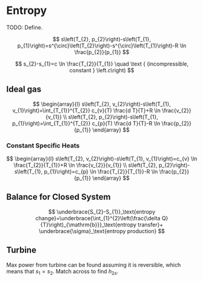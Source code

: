 # Entropy

TODO: Define.

$$
s\left(T_{2}, p_{2}\right)-s\left(T_{1}, p_{1}\right)=s^{\circ}\left(T_{2}\right)-s^{\circ}\left(T_{1}\right)-R \ln \frac{p_{2}}{p_{1}}
$$

$$
s_{2}-s_{1}=c \ln \frac{T_{2}}{T_{1}} \quad \text { (incompressible, constant } \left.c\right)
$$

## Ideal gas

$$
\begin{array}{l}
s\left(T_{2}, v_{2}\right)-s\left(T_{1}, v_{1}\right)=\int_{T_{1}}^{T_{2}} c_{v}(T) \frac{d T}{T}+R \ln \frac{v_{2}}{v_{1}} \\
s\left(T_{2}, p_{2}\right)-s\left(T_{1}, p_{1}\right)=\int_{T_{1}}^{T_{2}} c_{p}(T) \frac{d T}{T}-R \ln \frac{p_{2}}{p_{1}}
\end{array}
$$

### Constant Specific Heats

$$
\begin{array}{l}
s\left(T_{2}, v_{2}\right)-s\left(T_{1}, v_{1}\right)=c_{v} \ln \frac{T_{2}}{T_{1}}+R \ln \frac{v_{2}}{v_{1}} \\
s\left(T_{2}, p_{2}\right)-s\left(T_{1}, p_{1}\right)=c_{p} \ln \frac{T_{2}}{T_{1}}-R \ln \frac{p_{2}}{p_{1}}
\end{array}
$$

## Balance for Closed System

$$
\underbrace{S_{2}-S_{1}}_\text{entropy change}=\underbrace{\int_{1}^{2}\left(\frac{\delta Q}{T}\right)_{\mathrm{b}}}_\text{entropy transfer}+ \underbrace{\sigma}_\text{entropy production}
$$

## Turbine

Max power from turbine can be found assuming it is reversible, which means that $s_1=s_2$.
Match across to find $h_{2s}$.